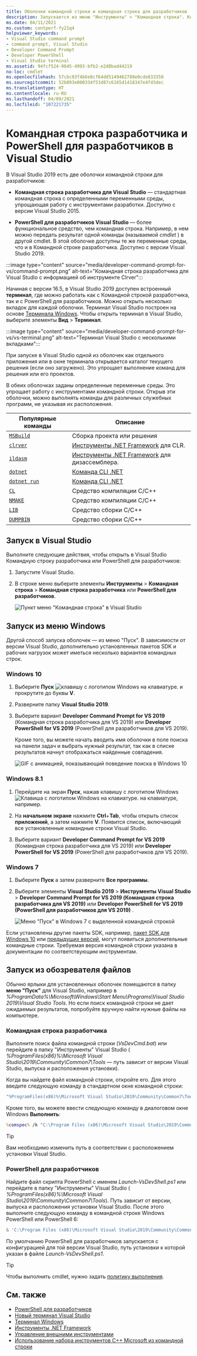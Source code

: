 ```yaml
---
title: Оболочки командной строки и командная строка для разработчиков
description: Запускается из меню "Инструменты" > "Командная строка". Командная строка разработчика, PowerShell для разработчиков и терминал в Visual Studio позволяют вам удобнее пользоваться инструментами .NET и C++.
ms.date: 04/11/2021
ms.custom: contperf-fy21q4
helpviewer_keywords:
- Visual Studio command prompt
- command prompt, Visual Studio
- Developer Command Prompt
- Developer PowerShell
- Visual Studio terminal
ms.assetid: 94fcf524-9045-4993-bfb2-e2d8bad44219
no-loc: cmdlet
ms.openlocfilehash: 57cbc93f4b6e8cf64dd5149462788e0cde833350
ms.sourcegitcommit: 52b093e000334f53d87c6165d1418347e4f45dec
ms.translationtype: HT
ms.contentlocale: ru-RU
ms.lasthandoff: 04/09/2021
ms.locfileid: "107221735"
---
```

# <a name="visual-studio-developer-command-prompt-and-developer-powershell"></a>Командная строка разработчика и PowerShell для разработчиков в Visual Studio

В Visual Studio 2019 есть две оболочки командной строки для разработчиков:

- **Командная строка разработчика для Visual Studio** — стандартная командная строка с определенными переменными среды, упрощающая работу с инструментами разработки. Доступно с версии Visual Studio 2015.

- **PowerShell для разработчиков Visual Studio** — более функциональное средство, чем командная строка. Например, в нем можно передать результат одной команды (называемой *cmdlet* ) в другой cmdlet. В этой оболочке доступны те же переменные среды, что и в Командной строке разработчика. Доступно с версии Visual Studio 2019.


:::image type="content" source="media/developer-command-prompt-for-vs/command-prompt.png" alt-text="Командная строка разработчика для Visual Studio с информацией об инструменте Clrver":::

Начиная с версии 16.5, в Visual Studio 2019 доступен встроенный **терминал**, где можно работать как с Командной строкой разработчика, так и с PowerShell для разработчиков. Можно открыть несколько вкладок для каждой оболочки. Терминал Visual Studio построен на основе [Терминала Windows](/windows/terminal/). Чтобы открыть терминал в Visual Studio, выберите элементы **Вид** > **Терминал**.

:::image type="content" source="media/developer-command-prompt-for-vs/vs-terminal.png" alt-text="Терминал Visual Studio с несколькими вкладками":::

При запуске в Visual Studio одной из оболочек как отдельного приложения или в окне терминала открывается каталог текущего решения (если оно загружено). Это упрощает выполнение команд для решения или его проектов.

В обеих оболочках заданы определенные переменные среды. Это упрощает работу с инструментами командной строки. Открыв эти оболочки, можно выполнять команды для различных служебных программ, не указывая их расположения. 

|Популярные команды|Описание|
|--|--|
|[`MSBuild`](../../msbuild/msbuild-command-line-reference.md)|Сборка проекта или решения|
|[`clrver`](/dotnet/framework/tools/clrver-exe-clr-version-tool)| [Инструменты .NET Framework](/dotnet/framework/tools/index) для CLR.|
|[`ildasm`](/dotnet/framework/tools/ildasm-exe-il-disassembler)|[Инструменты .NET Framework](/dotnet/framework/tools/index) для дизассемблера.|
|[`dotnet`](/dotnet/core/tools/dotnet)|[Команда CLI .NET](/dotnet/core/tools/index)|
|[`dotnet run`](/dotnet/core/tools/dotnet-run)|[Команда CLI .NET](/dotnet/core/tools/index)|
|[`CL`](/cpp/build/reference/compiler-command-line-syntax)|Средство компиляции C/C++|
|[`NMAKE`](/cpp/build/reference/running-nmake)|Средство компиляции C/C++|
|[`LIB`](/cpp/build/reference/lib-reference)| Средство сборки С/C++|
|[`DUMPBIN`](/cpp/build/reference/dumpbin-reference)| Средство сборки С/C++|


## <a name="start-in-visual-studio"></a>Запуск в Visual Studio

Выполните следующие действия, чтобы открыть в Visual Studio Командную строку разработчика или PowerShell для разработчиков:

1. Запустите Visual Studio.

1. В строке меню выберите элементы **Инструменты** > **Командная строка** > **Командная строка разработчика** или **PowerShell для разработчиков**.

   ![Пункт меню "Командная строка" в Visual Studio](./media/developer-command-prompt-for-vs/vs-menu.png)

## <a name="start-from-windows-menu"></a>Запуск из меню Windows

Другой способ запуска оболочек — из меню "Пуск". В зависимости от версии Visual Studio, дополнительно установленных пакетов SDK и рабочих нагрузок может иметься несколько вариантов командных строк. 

### <a name="windows-10"></a>Windows 10

1. Выберите **Пуск** ![клавишу с логотипом Windows на клавиатуре.](./media/developer-command-prompt-for-vs/windows-logo-key-graphic.png) и прокрутите до буквы **V**.

1. Разверните папку **Visual Studio 2019**.

1. Выберите вариант **Developer Command Prompt for VS 2019** (Командная строка разработчика для VS 2019) или **Developer PowerShell for VS 2019** (PowerShell для разработчиков для VS 2019).

   Кроме того, вы можете начать вводить имя оболочки в поле поиска на панели задач и выбрать нужный результат, так как в списке результатов начнут отображаться найденные совпадения.

   ![GIF с анимацией, показывающий поведение поиска в Windows 10](./media/developer-command-prompt-for-vs/windows-10-search.gif)

### <a name="windows-81"></a>Windows 8.1

1. Перейдите на экран **Пуск**, нажав клавишу с логотипом Windows ![Клавиша с логотипом Windows на клавиатуре.](./media/developer-command-prompt-for-vs/windows-logo-key-graphic.png) на клавиатуре, например.

1. На **начальном экране** нажмите **Ctrl**+**Tab**, чтобы открыть список **приложений**, а затем нажмите **V**. Появится список, включающий все установленные командные строки Visual Studio.

1. Выберите вариант **Developer Command Prompt for VS 2019** (Командная строка разработчика для VS 2019) или **Developer PowerShell for VS 2019** (PowerShell для разработчиков для VS 2019).

### <a name="windows-7"></a>Windows 7

1. Выберите **Пуск** а затем разверните **Все программы**.

1. Выберите элементы **Visual Studio 2019** > **Инструменты Visual Studio** > **Developer Command Prompt for VS 2019 (Командная строка разработчика для VS 2019)** или **Developer PowerShell for VS 2019 (PowerShell для разработчиков для VS 2019)** .

   ![Меню "Пуск" в Windows 7 с выделенной командной строкой](./media/developer-command-prompt-for-vs/windows-7-menu.png)

Если установлены другие пакеты SDK, например, [пакет SDK для Windows 10](https://developer.microsoft.com/windows/downloads/windows-10-sdk) или [предыдущих версий](https://developer.microsoft.com/windows/downloads/sdk-archive), могут появиться дополнительные командные строки. Требуемая версия командной строки указана в документации по соответствующим инструментам.

## <a name="start-from-file-browser"></a>Запуск из обозревателя файлов 

Обычно ярлыки для установленных оболочек помещаются в папку **меню "Пуск"** для Visual Studio, например в *%ProgramData%\Microsoft\Windows\Start Menu\Programs\Visual Studio 2019\Visual Studio Tools*. Но если поиск командной строки не дает ожидаемых результатов, попробуйте вручную найти нужные файлы на компьютере.

### <a name="developer-command-prompt"></a>Командная строка разработчика

Выполните поиск файла командной строки (*VsDevCmd.bat*) или перейдите в папку "Инструменты" Visual Studio ( *%ProgramFiles(x86)%\Microsoft Visual Studio\2019\Community\Common7\Tools* — путь зависит от версии Visual Studio, выпуска и расположения установки).

Когда вы найдете файл командной строки, откройте его. Для этого введите следующую команду в стандартном окне командной строки:

```cmd
"%ProgramFiles(x86)%\Microsoft Visual Studio\2019\Community\Common7\Tools\VsDevCmd.bat"
```

Кроме того, вы можете ввести следующую команду в диалоговом окне Windows **Выполнить**:

```cmd
%comspec% /k "C:\Program Files (x86)\Microsoft Visual Studio\2019\Community\Common7\Tools\VsDevCmd.bat"
```

> [!TIP]
> Вам необходимо изменить путь в соответствии с расположением установки Visual Studio.

### <a name="developer-powershell"></a>PowerShell для разработчиков

Найдите файл скрипта PowerShell с именем *Launch-VsDevShell.ps1* или перейдите в папку "Инструменты" Visual Studio ( *%ProgramFiles(x86)%\Microsoft Visual Studio\2019\Community\Common7\Tools*). Путь зависит от версии, выпуска и расположения установки Visual Studio. После этого выполните следующую команду в командной строке Windows PowerShell или PowerShell 6:

```powershell
& 'C:\Program Files (x86)\Microsoft Visual Studio\2019\Community\Common7\Tools\Launch-VsDevShell.ps1'
```

По умолчанию PowerShell для разработчиков запускается с конфигурацией для той версии Visual Studio, путь установки к которой указан в файле *Launch-VsDevShell.ps1*.

> [!TIP]
> Чтобы выполнить cmdlet, нужно задать [политику выполнения](/powershell/module/microsoft.powershell.core/about/about_execution_policies).

## <a name="see-also"></a>См. также

- [PowerShell для разработчиков](https://devblogs.microsoft.com/visualstudio/the-powershell-you-know-and-love-now-with-a-side-of-visual-studio/)
- [Новый терминал Visual Studio](https://devblogs.microsoft.com/visualstudio/say-hello-to-the-new-visual-studio-terminal/)
- [Терминал Windows](/windows/terminal/)
- [Инструменты .NET Framework](/dotnet/framework/tools/index)
- [Управление внешними инструментами](../managing-external-tools.md)
- [Использование набора инструментов C++ Microsoft из командной строки](/cpp/build/building-on-the-command-line)
